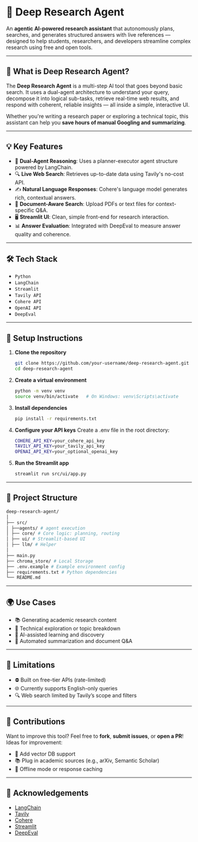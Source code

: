 # 🧠 Deep Research Agent

An **agentic AI-powered research assistant** that autonomously plans, searches, and generates structured answers with live references — designed to help students, researchers, and developers streamline complex research using free and open tools.

---

## 🚀 What is Deep Research Agent?

The **Deep Research Agent** is a multi-step AI tool that goes beyond basic search. It uses a dual-agent architecture to understand your query, decompose it into logical sub-tasks, retrieve real-time web results, and respond with coherent, reliable insights — all inside a simple, interactive UI.

Whether you're writing a research paper or exploring a technical topic, this assistant can help you **save hours of manual Googling and summarizing**.

---

## 💡 Key Features

- 🧭 **Dual-Agent Reasoning**: Uses a planner-executor agent structure powered by LangChain.
- 🔍 **Live Web Search**: Retrieves up-to-date data using Tavily's no-cost API.
- ✍️ **Natural Language Responses**: Cohere's language model generates rich, contextual answers.
- 📂 **Document-Aware Search**: Upload PDFs or text files for context-specific Q&A.
- 🖥️ **Streamlit UI**: Clean, simple front-end for research interaction.
- 📊 **Answer Evaluation**: Integrated with DeepEval to measure answer quality and coherence.

---

## 🛠️ Tech Stack

- `Python`
- `LangChain`
- `Streamlit`
- `Tavily API`
- `Cohere API`
- `OpenAI API` 
- `DeepEval` 

---

## 🧰 Setup Instructions

1. **Clone the repository**  
   ```bash
   git clone https://github.com/your-username/deep-research-agent.git
   cd deep-research-agent
   ```
   
2. **Create a virtual environment**
   ```bash
   python -m venv venv
   source venv/bin/activate   # On Windows: venv\Scripts\activate
   ```
     
3. **Install dependencies**
   ```bash
   pip install -r requirements.txt
   ```
   
4. **Configure your API keys**
   Create a .env file in the root directory:
   ```bash
   COHERE_API_KEY=your_cohere_api_key
   TAVILY_API_KEY=your_tavily_api_key
   OPENAI_API_KEY=your_optional_openai_key
   ```
      
5. **Run the Streamlit app**
   ```bash
   streamlit run src/ui/app.py
   ```

---

## 📁 Project Structure
   ```bash
   deep-research-agent/
   │
   ├── src/
   │ ├──agents/ # agent execution
   │ ├── core/ # Core logic: planning, routing 
   │ ├── ui/ # Streamlit-based UI
   │ ├── llm/ # Helper 
   │
   ├── main.py
   ├── chroma_store/ # Local Storage
   ├── .env.example # Example environment config
   ├── requirements.txt # Python dependencies
   └── README.md
   ```

---

## 🌍 Use Cases

- 📚 Generating academic research content  
- 🧪 Technical exploration or topic breakdown  
- 🤖 AI-assisted learning and discovery  
- 📄 Automated summarization and document Q&A  

---

## 📌 Limitations

- ⛔ Built on free-tier APIs (rate-limited)  
- 🌐 Currently supports English-only queries  
- 🔍 Web search limited by Tavily’s scope and filters  

---

## 🤝 Contributions

Want to improve this tool? Feel free to **fork**, **submit issues**, or **open a PR**!  
Ideas for improvement:

- 🧠 Add vector DB support  
- 📚 Plug in academic sources (e.g., arXiv, Semantic Scholar)  
- 💾 Offline mode or response caching  

---

## 🙌 Acknowledgements

- [LangChain](https://github.com/langchain-ai/langchain)  
- [Tavily](https://www.tavily.com/)  
- [Cohere](https://cohere.ai/)  
- [Streamlit](https://streamlit.io/)  
- [DeepEval](https://github.com/confident-ai/deepeval)  
